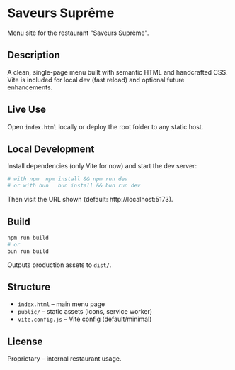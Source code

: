 # Saveurs Suprême

Menu site for the restaurant "Saveurs Suprême".

## Description
A clean, single-page menu built with semantic HTML and handcrafted CSS. Vite is included for local dev (fast reload) and optional future enhancements.

## Live Use
Open `index.html` locally or deploy the root folder to any static host.

## Local Development
Install dependencies (only Vite for now) and start the dev server:

```bash
# with npm	npm install && npm run dev
# or with bun	bun install && bun run dev
```
Then visit the URL shown (default: http://localhost:5173).

## Build
```bash
npm run build
# or
bun run build
```
Outputs production assets to `dist/`.

## Structure
- `index.html` – main menu page
- `public/` – static assets (icons, service worker)
- `vite.config.js` – Vite config (default/minimal)

## License
Proprietary – internal restaurant usage.
